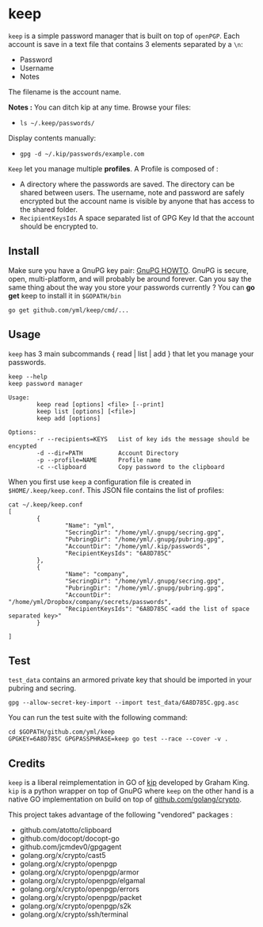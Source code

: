 # keep

`keep` is a simple password manager that is built on top of `openPGP`. Each account is save in a text file that contains 3 elements separated by a `\n`:

* Password
* Username
* Notes

The filename is the account name.

**Notes :** You can ditch kip at any time.  Browse your files: 

* `ls ~/.keep/passwords/`

Display contents manually:

* `gpg -d ~/.kip/passwords/example.com`


`Keep` let you manage multiple **profiles**. A Profile is composed of :

* A directory where the passwords are saved. The directory can be shared between users. The username, note and password are safely encrypted but the account name is visible by anyone that has access to the shared folder.
* `RecipientKeysIds` A space separated list of GPG Key Id that the account should be encrypted to.

## Install

Make sure you have a GnuPG key pair: [GnuPG HOWTO](https://help.ubuntu.com/community/GnuPrivacyGuardHowto). GnuPG is secure, open, multi-platform, and will probably be around forever. Can you say the same thing about the way you store your passwords currently ?
You can **go get** keep to install it in `$GOPATH/bin`

```
go get github.com/yml/keep/cmd/...
```

## Usage

`keep` has 3 main subcommands { read | list | add } that let you manage your passwords.

```
keep --help
keep password manager

Usage:
        keep read [options] <file> [--print]
        keep list [options] [<file>]
        keep add [options]

Options:
        -r --recipients=KEYS   List of key ids the message should be encypted 
        -d --dir=PATH          Account Directory
        -p --profile=NAME      Profile name
        -c --clipboard         Copy password to the clipboard

```

When you first use `keep` a configuration file is created in `$HOME/.keep/keep.conf`. This JSON file contains the list of profiles:

```
cat ~/.keep/keep.conf 
[
        {
                "Name": "yml",
                "SecringDir": "/home/yml/.gnupg/secring.gpg",
                "PubringDir": "/home/yml/.gnupg/pubring.gpg",
                "AccountDir": "/home/yml/.kip/passwords",
                "RecipientKeysIds": "6A8D785C"
        },
        {
                "Name": "company",
                "SecringDir": "/home/yml/.gnupg/secring.gpg",
                "PubringDir": "/home/yml/.gnupg/pubring.gpg",
                "AccountDir": "/home/yml/Dropbox/company/secrets/passwords",
                "RecipientKeysIds": "6A8D785C <add the list of space separated key>"
        }

]
``` 

## Test

`test_data` contains an armored private key that should be imported in your pubring and secring.

```
gpg --allow-secret-key-import --import test_data/6A8D785C.gpg.asc
```

You can run the test suite with the following command:

```
cd $GOPATH/github.com/yml/keep
GPGKEY=6A8D785C GPGPASSPHRASE=keep go test --race --cover -v .
```

## Credits

`keep` is a liberal reimplementation in GO of [kip](https://github.com/grahamking/kip) developed by Graham King. `kip` is a python wrapper on top of GnuPG where `keep` on the other hand is a native GO implementation on build on top of [github.com/golang/crypto](https://github.com/golang/crypto/).

This project takes advantage of the following "vendored" packages :

*  github.com/atotto/clipboard
*  github.com/docopt/docopt-go            
*  github.com/jcmdev0/gpgagent            
*  golang.org/x/crypto/cast5              
*  golang.org/x/crypto/openpgp            
*  golang.org/x/crypto/openpgp/armor      
*  golang.org/x/crypto/openpgp/elgamal    
*  golang.org/x/crypto/openpgp/errors     
*  golang.org/x/crypto/openpgp/packet     
*  golang.org/x/crypto/openpgp/s2k        
*  golang.org/x/crypto/ssh/terminal

